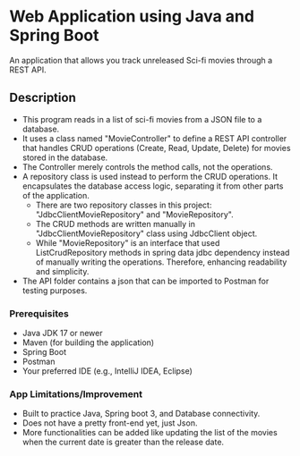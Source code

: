 # Web Application using Java and Spring Boot
An application that allows you track unreleased Sci-fi movies through a REST API.

## Description
- This program reads in a list of sci-fi movies from a JSON file to a database. 
- It uses a class named "MovieController" to define a REST API controller that handles CRUD operations (Create, Read, Update, Delete) for movies stored in the database.
- The Controller merely controls the method calls, not the operations.
- A repository class is used instead to perform the CRUD operations. It encapsulates the database access logic, separating it from other parts of the application.
  - There are two repository classes in this project: "JdbcClientMovieRepository" and "MovieRepository".
  - The CRUD methods are written manually in "JdbcClientMovieRepository" class using JdbcClient object.
  - While "MovieRepository" is an interface that used ListCrudRepository methods in spring data jdbc dependency instead of manually writing the operations. Therefore, enhancing readability and simplicity.
- The API folder contains a json that can be imported to Postman for testing purposes.
### Prerequisites
- Java JDK 17 or newer
- Maven (for building the application)
- Spring Boot
- Postman
- Your preferred IDE (e.g., IntelliJ IDEA, Eclipse)

### App Limitations/Improvement
- Built to practice Java, Spring boot 3, and Database connectivity.
- Does not have a pretty front-end yet, just Json.
- More functionalities can be added like updating the list of the movies when the current date is greater than the release date.

